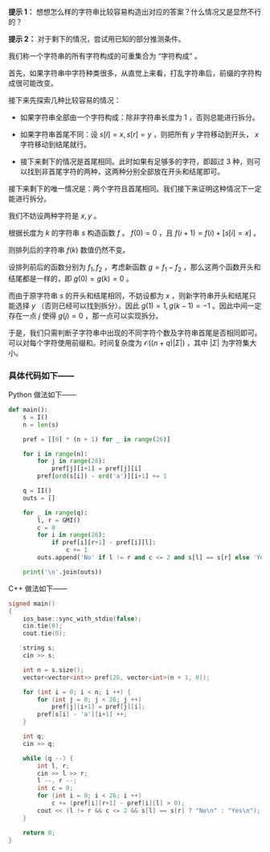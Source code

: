 **提示 1：** 想想怎么样的字符串比较容易构造出对应的答案？什么情况又是显然不行的？

**提示 2：** 对于剩下的情况，尝试用已知的部分推测条件。

我们称一个字符串的所有字符构成的可重集合为 “字符构成” 。

首先，如果字符串中字符种类很多，从直觉上来看，打乱字符串后，前缀的字符构成很可能改变。

接下来先探索几种比较容易的情况：

- 如果字符串全部由一个字符构成：除非字符串长度为 $1$ ，否则总能进行拆分。

- 如果字符串首尾不同：设 $s[l]=x,s[r]=y$ ，则把所有 $y$ 字符移动到开头， $x$ 字符移动到结尾就行。

- 接下来剩下的情况是首尾相同。此时如果有足够多的字符，即超过 $3$ 种，则可以找到非首尾字符的两种，这两种分别全部放在开头和结尾即可。

接下来剩下的唯一情况是：两个字符且首尾相同。我们接下来证明这种情况下一定能进行拆分。

我们不妨设两种字符是 $x,y$ 。

根据长度为 $k$ 的字符串 $s$ 构造函数 $f$ 。 $f(0)=0$ ，且 $f(i+1)=f(i)+[s[i]=x]$ 。

则排列后的字符串 $f(k)$ 数值仍然不变。

设排列前后的函数分别为 $f_1,f_2$ ，考虑新函数 $g=f_1-f_2$ ，那么这两个函数开头和结尾都是一样的，即 $g(0)=g(k)=0$ 。

而由于原字符串 $s$ 的开头和结尾相同，不妨设都为 $x$ ，则新字符串开头和结尾只能选择 $y$ （否则已经可以找到拆分）。因此 $g(1)=1,g(k-1)=-1$ 。因此中间一定存在一点 $j$ 使得 $g(j)=0$ ，那一点可以实现拆分。

于是，我们只需判断子字符串中出现的不同字符个数及字符串首尾是否相同即可。可以对每个字符使用前缀和。时间复杂度为 $\mathcal{O}((n+q)|\Sigma|)$ ，其中 $|\Sigma|$ 为字符集大小。

### 具体代码如下——

Python 做法如下——

```Python []
def main():
    s = I()
    n = len(s)

    pref = [[0] * (n + 1) for _ in range(26)]

    for i in range(n):
        for j in range(26):
            pref[j][i+1] = pref[j][i]
        pref[ord(s[i]) - ord('a')][i+1] += 1

    q = II()
    outs = []

    for _ in range(q):
        l, r = GMI()
        c = 0
        for i in range(26):
            if pref[i][r+1] - pref[i][l]:
                c += 1
        outs.append('No' if l != r and c <= 2 and s[l] == s[r] else 'Yes')

    print('\n'.join(outs))
```

C++ 做法如下——

```cpp []
signed main()
{
    ios_base::sync_with_stdio(false);
    cin.tie(0);
    cout.tie(0);

    string s;
    cin >> s;

    int n = s.size();
    vector<vector<int>> pref(26, vector<int>(n + 1, 0));

    for (int i = 0; i < n; i ++) {
        for (int j = 0; j < 26; j ++)
            pref[j][i+1] = pref[j][i];
        pref[s[i] - 'a'][i+1] ++;
    }

    int q;
    cin >> q;

    while (q --) {
        int l, r;
        cin >> l >> r;
        l --, r --;
        int c = 0;
        for (int i = 0; i < 26; i ++)
            c += (pref[i][r+1] - pref[i][l] > 0);
        cout << (l != r && c <= 2 && s[l] == s[r] ? "No\n" : "Yes\n");
    }

    return 0;
}
```
